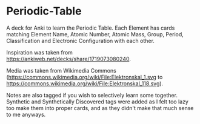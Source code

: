 # Periodic-Table
A deck for Anki to learn the Periodic Table. Each Element has cards matching Element Name, Atomic Number, Atomic Mass, Group, Period, Classification and Electronic Configuration with each other.

Inspiration was taken from https://ankiweb.net/decks/share/1719073080240.

Media was taken from Wikimedia Commons (https://commons.wikimedia.org/wiki/File:Elektronskal_1.svg to https://commons.wikimedia.org/wiki/File:Elektronskal_118.svg).

Notes are also tagged if you wish to selectively learn some together. Synthetic and Synthetically Discovered tags were added as I felt too lazy too make them into proper cards, and as they didn't make that much sense to me anyways.
